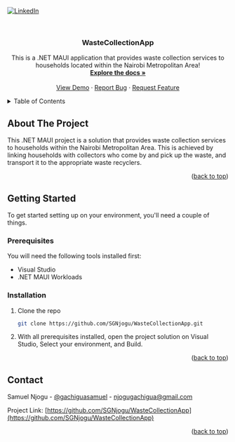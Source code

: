 <!-- Improved compatibility of back to top link: See: https://github.com/othneildrew/Best-README-Template/pull/73 -->
<a name="readme-top"></a>
<!--
*** Thanks for checking out the Best-README-Template. If you have a suggestion
*** that would make this better, please fork the repo and create a pull request
*** or simply open an issue with the tag "enhancement".
*** Don't forget to give the project a star!
*** Thanks again! Now go create something AMAZING! :D
-->



<!-- PROJECT SHIELDS -->
<!--
*** I'm using markdown "reference style" links for readability.
*** Reference links are enclosed in brackets [ ] instead of parentheses ( ).
*** See the bottom of this document for the declaration of the reference variables
*** for contributors-url, forks-url, etc. This is an optional, concise syntax you may use.
*** https://www.markdownguide.org/basic-syntax/#reference-style-links
-->
[![LinkedIn][linkedin-shield]][linkedin-url]



<!-- PROJECT LOGO -->
<br />
<div align="center">
<h3 align="center">WasteCollectionApp</h3>

  <p align="center">
    This is a .NET MAUI application that provides waste collection services to households located within the Nairobi Metropolitan Area!
    <br />
    <a href="https://github.com/SGNjogu/WasteCollectionApp"><strong>Explore the docs »</strong></a>
    <br />
    <br />
    <a href="https://github.com/SGNjogu/WasteCollectionApp">View Demo</a>
    ·
    <a href="https://github.com/SGNjogu/WasteCollectionApp/issues">Report Bug</a>
    ·
    <a href="https://github.com/SGNjogu/WasteCollectionApp/issues">Request Feature</a>
  </p>
</div>



<!-- TABLE OF CONTENTS -->
<details>
  <summary>Table of Contents</summary>
  <ol>
    <li>
      <a href="#about-the-project">About The Project</a>
    </li>
    <li>
      <a href="#getting-started">Getting Started</a>
      <ul>
        <li><a href="#prerequisites">Prerequisites</a></li>
        <li><a href="#installation">Installation</a></li>
      </ul>
    </li>
    <li><a href="#contact">Contact</a></li>
  </ol>
</details>



<!-- ABOUT THE PROJECT -->
## About The Project

This .NET MAUI project is a solution that provides waste collection services to households within the Nairobi Metropolitan Area. This is achieved by linking households with collectors who come by and pick up the waste, and transport it to the appropriate waste recyclers.

<p align="right">(<a href="#readme-top">back to top</a>)</p>


<!-- GETTING STARTED -->
## Getting Started

To get started setting up on your environment, you'll need a couple of things.

### Prerequisites

You will need the following tools installed first:
* Visual Studio
* .NET MAUI Workloads

### Installation

1. Clone the repo
   ```sh
   git clone https://github.com/SGNjogu/WasteCollectionApp.git
   ```
2. With all prerequisites installed, open the project solution on Visual Studio, Select your environment, and Build.

<p align="right">(<a href="#readme-top">back to top</a>)</p>


<!-- CONTACT -->
## Contact

Samuel Njogu - [@gachiguasamuel](https://twitter.com/gachiguasamuel) - njogugachigua@gmail.com

Project Link: [https://github.com/SGNjogu/WasteCollectionApp](https://github.com/SGNjogu/WasteCollectionApp)

<p align="right">(<a href="#readme-top">back to top</a>)</p>


<!-- MARKDOWN LINKS & IMAGES -->
<!-- https://www.markdownguide.org/basic-syntax/#reference-style-links -->
[linkedin-shield]: https://img.shields.io/badge/-LinkedIn-black.svg?style=for-the-badge&logo=linkedin&colorB=555
[linkedin-url]: https://linkedin.com/in/samuelnjogu
